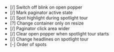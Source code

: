* [/] Switch off blink on open popper
* [/] Mark paginator active state
* [/] Spot highlight during spotlight tour
* [?] Change container only on resize
* [/] Paginator click area wider
* [/] Clear open popper when spotlight tour starts
* [/] Change headlines on spotlight tour
* [-] Order of spots

